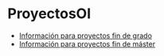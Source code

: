 # ProyectosOI

- [Informaci&oacute;n para proyectos fin de grado](https://nicolasserrano.github.io/ProyectosOI/PFG)  
- [Informaci&oacute;n para proyectos fin de m&aacute;ster](https://nicolasserrano.github.io/ProyectosOI/PFM)  
